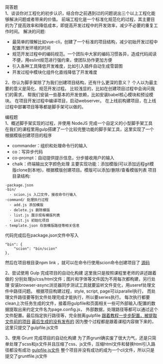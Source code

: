 简答题<br/>
1、谈谈你对工程化的初步认识，结合你之前遇到过的问题说出三个以上工程化能够解决问题或者带来的价值。
前端工程化是一个标准化规范化的过程，其主要目的为了提高效率和降低成本，即提高开发过程中的开发效率，减少不必要的重复工作时间。
解决的问题:
+ 最简单的理解比如vue-cli，创建了一个标准的项目结构，减少初始开发过程中配置开发环境的时间
+ 规范开发过程中的编码规范。一个团队中大家的编码习惯各异，造成代码阅读不便，用eslint规范进行强约束，使团队协作更加方便
+ 引入各种工具降低开发难度，比如引入插件自动生成雪碧图
+ 开发过程中模块化组件化直线降低了开发难度

<p>2、你认为脚手架除了为我们创建项目结构，还有什么更深的意义？
个人以为最主要的意义是简化、规范开发过程。
比较浅显的，比如在创建项目过程中会询问我们的需求，
帮我们安装一些基本的开发依赖，比如安装babel核心模块和预设模块。
在项目开发过程中编译项目，启动webserver。
在上线前构建项目，在上线过程中部署项目等等都是脚手架可以做的。</p>

编程题<br/>
1、概述脚手架实现的过程，并使用 NodeJS 完成一个自定义的小型脚手架工具
在我们的课程里用gulp搭建了一个比较完整功能的脚手架工具，这里实现了一个根据模版创建项目的程序
+ commander：组织和处理命令行的输入
+ co：写异步代码
+ co-prompt：自动提供提示信息，分步接收用户的输入
+ chalk：终端输出文字颜色处理
主要实现功能：添加模版(可以添加远程git模版clone到本地)，根据模版创建项目。模版可以添加/删除/查看模版列表
项目目录结构:
```
·package.json
·bin/ 
  · scion.js 入口文件，接收命令行输入
·command/ 处理执行过程
  · add.js 添加模版
  · delete.js 删除模版
  · list.js 展示现有模版列表
  · init.js 初始化项目
· template.json 存放模版路径等相关信息
```
代码完成后在package.json文件中写入
```
"bin": {
	"scion": "bin/scion"
},
```
然后在项目根目录npm link ，就可以在命令行使用scion命令创建项目了
[源码](https://github.com/snakeXu/small-cli)

2、尝试使用 Gulp 完成项目的自动化构建
这里我只是按照课程里老师的讲述跟着做的
分别处理js/css/html文件；图片和字体等文件因为不用每次都构建，另行处理
安装browser-async浏览器同步测试工具就要监听文件变化，用useref处理文件中路径问题。
根据项目构建过程，style, script, page可以parallel执行，
而处理文件路径要等到文件处理完成才能执行，所以要series执行。
每次执行都要clean上次任务生成的文件，接着将gulpfile和页面相关一些可外部输入/配置的数据提取出来约定文件名为page.config.js，
外部数据，处理路径等都可以通过这个文件配置。最后指定执行路径等，完全脱离gulpfile
[跟着教程一步步配置，被提取文件前的项目](https://github.com/snakeXu/pages-boilerplate)
[最后生成的没有发布的](https://github.com/snakeXu/gulp-zce-demo)
因为整个过程都是跟着课程内容做下来的，这里只提交了gulpfile.js文件

3、使用 Grunt 完成项目的自动化构建
为了弄grunt确实废了很大力气，还是只简单处理了scss和js文件并且压缩了css、js文件，压缩html文件和替换html引入路径都没有成功
[gulpfile.js文件](https://github.com/snakeXu/lagouhomework/blob/master/gruntfile.js)
整个项目并没有成功的成为一个cli文件，所以只是提交了gruntfile.js文件